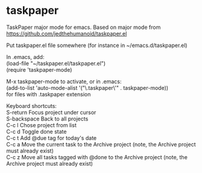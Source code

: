 taskpaper
=========

TaskPaper major mode for emacs.  Based on major mode from https://github.com/jedthehumanoid/taskpaper.el

Put taskpaper.el file somewhere (for instance in ~/emacs.d/taskpaper.el)

In .emacs, add:  
   (load-file "~/taskpaper.el/taskpaper.el")  
   (require 'taskpaper-mode)

M-x taskpaper-mode to activate, or in .emacs:  
   (add-to-list 'auto-mode-alist '("\\.taskpaper\\'" . taskpaper-mode))  
for files with .taskpaper extension

   Keyboard shortcuts:  
   S-return     Focus project under cursor  
   S-backspace  Back to all projects  
   C-c l        Chose project from list  
   C-c d        Toggle done state  
   C-c t        Add @due tag for today's date  
   C-c a        Move the current task to the Archive project (note, the Archive project must already exist)  
   C-c z        Move all tasks tagged with @done to the Archive project (note, the Archive project must already exist)